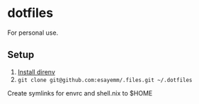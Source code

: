 # dotfiles

For personal use.

## Setup

1. [Install direnv](https://direnv.net/docs/installation.html#from-binary-builds)
2. `git clone git@github.com:esayemm/.files.git ~/.dotfiles`

Create symlinks for envrc and shell.nix to $HOME
